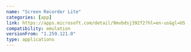 ```yaml
---
name: "Screen Recorder Lite"
categories: [app]
link: https://apps.microsoft.com/detail/9mvbdsj392f2?hl=en-us&gl=US
compatibility: emulation
versionFrom: "1.259.121.0"
type: applications
---
```


